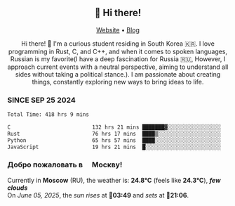 <h2 align="center">👋 Hi there!</h2>
<p align="center">
  <a href="https://urdekcah.ru">Website</a> •
  <a href="https://urdekcah.blog">Blog</a>
</p>

<p align="center">
  Hi there! 👋 I'm a curious student residing in South Korea 🇰🇷. I love programming in Rust, C, and C++, and when it comes to spoken languages, Russian is my favorite(I have a deep fascination for Russia 🇷🇺, However, I approach current events with a neutral perspective, aiming to understand all sides without taking a political stance.). I am passionate about creating things, constantly exploring new ways to bring ideas to life.
</p>

### SINCE SEP 25 2024
<!--START_SECTION:waka-->
<!--LAST_WAKA_UPDATE:2025-06-03 18:09:39-->
```txt
Total Time: 418 hrs 9 mins

C                          132 hrs 21 mins ███████▓░░░░░░░░░░░░░░░░░   30.79 %
Rust                       76 hrs 17 mins  ████▒░░░░░░░░░░░░░░░░░░░░   17.75 %
Python                     65 hrs 57 mins  ████░░░░░░░░░░░░░░░░░░░░░   15.34 %
JavaScript                 19 hrs 21 mins  █░░░░░░░░░░░░░░░░░░░░░░░░   04.50 %
```
<!--END_SECTION:waka-->

<h3>Добро пожаловать в <img src="https://cdn-icons-png.flaticon.com/512/197/197408.png" width="13"/> Москву!</h3>

<!--START_SECTION:weather:moscow-->
<!--LAST_WEATHER_UPDATE:2025-06-05 15:07:58-->
Currently in **Moscow** (RU), the weather is: **24.8°C** (feels like **24.3°C**), ***few clouds***<br/>
On *June 05, 2025*, the *sun rises* at 🌅**03:49** and *sets* at 🌇**21:06**.
<!--END_SECTION:weather-->
